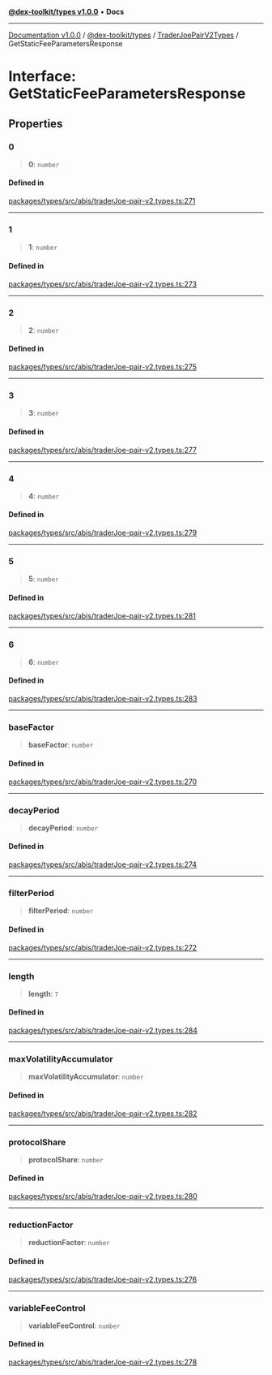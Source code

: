 [**@dex-toolkit/types v1.0.0**](../../../README.md) • **Docs**

***

[Documentation v1.0.0](../../../../../packages.md) / [@dex-toolkit/types](../../../README.md) / [TraderJoePairV2Types](../README.md) / GetStaticFeeParametersResponse

# Interface: GetStaticFeeParametersResponse

## Properties

### 0

> **0**: `number`

#### Defined in

[packages/types/src/abis/traderJoe-pair-v2.types.ts:271](https://github.com/niZmosis/dex-toolkit/blob/3d8b41b44787b30fbea5de3ab4737662ffb61bc8/packages/types/src/abis/traderJoe-pair-v2.types.ts#L271)

***

### 1

> **1**: `number`

#### Defined in

[packages/types/src/abis/traderJoe-pair-v2.types.ts:273](https://github.com/niZmosis/dex-toolkit/blob/3d8b41b44787b30fbea5de3ab4737662ffb61bc8/packages/types/src/abis/traderJoe-pair-v2.types.ts#L273)

***

### 2

> **2**: `number`

#### Defined in

[packages/types/src/abis/traderJoe-pair-v2.types.ts:275](https://github.com/niZmosis/dex-toolkit/blob/3d8b41b44787b30fbea5de3ab4737662ffb61bc8/packages/types/src/abis/traderJoe-pair-v2.types.ts#L275)

***

### 3

> **3**: `number`

#### Defined in

[packages/types/src/abis/traderJoe-pair-v2.types.ts:277](https://github.com/niZmosis/dex-toolkit/blob/3d8b41b44787b30fbea5de3ab4737662ffb61bc8/packages/types/src/abis/traderJoe-pair-v2.types.ts#L277)

***

### 4

> **4**: `number`

#### Defined in

[packages/types/src/abis/traderJoe-pair-v2.types.ts:279](https://github.com/niZmosis/dex-toolkit/blob/3d8b41b44787b30fbea5de3ab4737662ffb61bc8/packages/types/src/abis/traderJoe-pair-v2.types.ts#L279)

***

### 5

> **5**: `number`

#### Defined in

[packages/types/src/abis/traderJoe-pair-v2.types.ts:281](https://github.com/niZmosis/dex-toolkit/blob/3d8b41b44787b30fbea5de3ab4737662ffb61bc8/packages/types/src/abis/traderJoe-pair-v2.types.ts#L281)

***

### 6

> **6**: `number`

#### Defined in

[packages/types/src/abis/traderJoe-pair-v2.types.ts:283](https://github.com/niZmosis/dex-toolkit/blob/3d8b41b44787b30fbea5de3ab4737662ffb61bc8/packages/types/src/abis/traderJoe-pair-v2.types.ts#L283)

***

### baseFactor

> **baseFactor**: `number`

#### Defined in

[packages/types/src/abis/traderJoe-pair-v2.types.ts:270](https://github.com/niZmosis/dex-toolkit/blob/3d8b41b44787b30fbea5de3ab4737662ffb61bc8/packages/types/src/abis/traderJoe-pair-v2.types.ts#L270)

***

### decayPeriod

> **decayPeriod**: `number`

#### Defined in

[packages/types/src/abis/traderJoe-pair-v2.types.ts:274](https://github.com/niZmosis/dex-toolkit/blob/3d8b41b44787b30fbea5de3ab4737662ffb61bc8/packages/types/src/abis/traderJoe-pair-v2.types.ts#L274)

***

### filterPeriod

> **filterPeriod**: `number`

#### Defined in

[packages/types/src/abis/traderJoe-pair-v2.types.ts:272](https://github.com/niZmosis/dex-toolkit/blob/3d8b41b44787b30fbea5de3ab4737662ffb61bc8/packages/types/src/abis/traderJoe-pair-v2.types.ts#L272)

***

### length

> **length**: `7`

#### Defined in

[packages/types/src/abis/traderJoe-pair-v2.types.ts:284](https://github.com/niZmosis/dex-toolkit/blob/3d8b41b44787b30fbea5de3ab4737662ffb61bc8/packages/types/src/abis/traderJoe-pair-v2.types.ts#L284)

***

### maxVolatilityAccumulator

> **maxVolatilityAccumulator**: `number`

#### Defined in

[packages/types/src/abis/traderJoe-pair-v2.types.ts:282](https://github.com/niZmosis/dex-toolkit/blob/3d8b41b44787b30fbea5de3ab4737662ffb61bc8/packages/types/src/abis/traderJoe-pair-v2.types.ts#L282)

***

### protocolShare

> **protocolShare**: `number`

#### Defined in

[packages/types/src/abis/traderJoe-pair-v2.types.ts:280](https://github.com/niZmosis/dex-toolkit/blob/3d8b41b44787b30fbea5de3ab4737662ffb61bc8/packages/types/src/abis/traderJoe-pair-v2.types.ts#L280)

***

### reductionFactor

> **reductionFactor**: `number`

#### Defined in

[packages/types/src/abis/traderJoe-pair-v2.types.ts:276](https://github.com/niZmosis/dex-toolkit/blob/3d8b41b44787b30fbea5de3ab4737662ffb61bc8/packages/types/src/abis/traderJoe-pair-v2.types.ts#L276)

***

### variableFeeControl

> **variableFeeControl**: `number`

#### Defined in

[packages/types/src/abis/traderJoe-pair-v2.types.ts:278](https://github.com/niZmosis/dex-toolkit/blob/3d8b41b44787b30fbea5de3ab4737662ffb61bc8/packages/types/src/abis/traderJoe-pair-v2.types.ts#L278)
